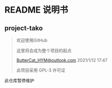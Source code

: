 # README 说明书
## project-tako

> 欢迎使用GitHub
>
> 这里将会成为整个项目的起点
>
> ButterCat_HYM@outlook.com 2021/1/12 17:47
>
> 此项目采用 GPL-3 许可证


此仓库暂停维护
